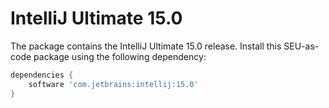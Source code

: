 # IntelliJ Ultimate 15.0

The package contains the IntelliJ Ultimate 15.0 release. Install this SEU-as-code
package using the following dependency:
```groovy
dependencies {
	software 'com.jetbrains:intellij:15.0'
}
```
